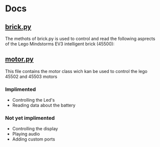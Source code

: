 # Docs

## [brick.py](/docs/brick.md)
The methots of brick.py is used to control and read the following asprects of the Lego Mindstorms EV3 intelligent brick (45500):

## [motor.py](/docs/motor.md)
This file contains the motor class wich kan be used to control the lego 45502 and 45503 motors

### Implimented
* Controlling the Led's
* Reading data about the battery

### Not yet implimented
* Controlling the display
* Playing audio
* Adding custom ports
